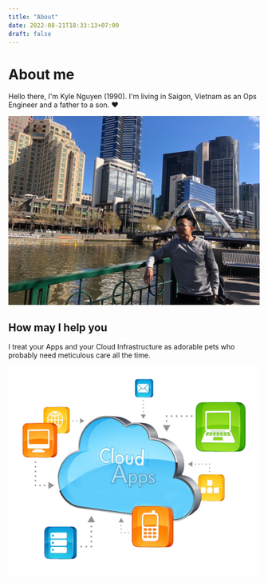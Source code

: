 ```yaml
---
title: "About"
date: 2022-08-21T18:33:13+07:00
draft: false
---
```



# About me

Hello there, I'm Kyle Nguyen (1990). I'm living in Saigon, Vietnam as an Ops Engineer and a father to a son. :heart:

![AboutMe](/images/aboutme.jpg)
## How may I help you

I treat your Apps and your Cloud Infrastructure as adorable pets who probably need meticulous care all the time.

![CloudApps](/images/cloudapps.png)
